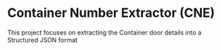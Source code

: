 # Container Number Extractor (CNE)

This project focuses on extracting the Container door details into a Structured JSON format
